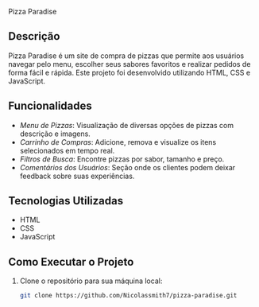 Pizza Paradise

## Descrição

Pizza Paradise é um site de compra de pizzas que permite aos usuários navegar pelo menu, escolher seus sabores favoritos e realizar pedidos de forma fácil e rápida. Este projeto foi desenvolvido utilizando HTML, CSS e JavaScript.

## Funcionalidades

- *Menu de Pizzas*: Visualização de diversas opções de pizzas com descrição e imagens.
- *Carrinho de Compras*: Adicione, remova e visualize os itens selecionados em tempo real.
- *Filtros de Busca*: Encontre pizzas por sabor, tamanho e preço.
- *Comentários dos Usuários*: Seção onde os clientes podem deixar feedback sobre suas experiências.

## Tecnologias Utilizadas

- HTML
- CSS
- JavaScript

## Como Executar o Projeto

1. Clone o repositório para sua máquina local:
   ```bash
   git clone https://github.com/Nicolassmith7/pizza-paradise.git
